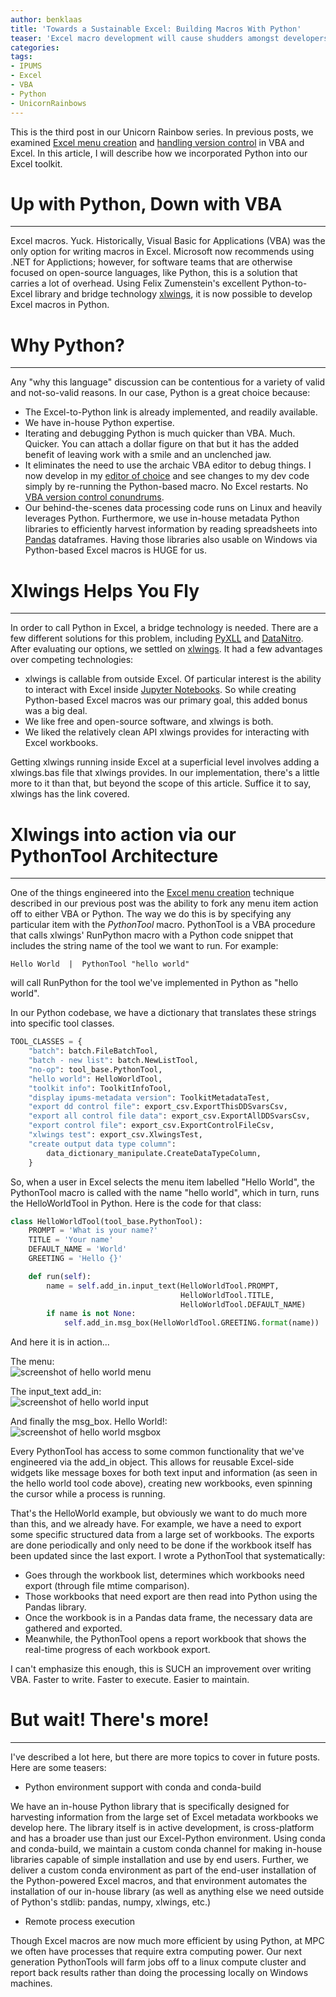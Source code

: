 ```yaml
---
author: benklaas
title: 'Towards a Sustainable Excel: Building Macros With Python'
teaser: 'Excel macro development will cause shudders amongst developers. While VBA is an antiquated language not even Microsoft recommends using, there is an option outside of a bulky .NET solution: Python.'
categories:
tags:
- IPUMS
- Excel
- VBA
- Python
- UnicornRainbows
---
```


This is the third post in our Unicorn Rainbow series. In previous posts, we examined [Excel menu creation][] and [handling version control][] in VBA and Excel. In this article, I will describe how we incorporated Python into our Excel toolkit.

[Excel menu creation]: {{site.url}}/unicorn-1-menu/
[handling version control]: {{site.url}}/unicorn-2-version-control/

# Up with Python, Down with VBA
------------------------------
Excel macros. Yuck. Historically, Visual Basic for Applications (VBA) was the only option for writing macros in Excel. Microsoft now recommends using .NET for Applictions; however, for software teams that are otherwise focused on open-source languages, like Python, this is a solution that carries a lot of overhead. Using Felix Zumenstein's excellent Python-to-Excel library and bridge technology [xlwings][], it is now possible to develop Excel macros in Python.

[xlwings]: https://xlwings.org

# Why Python?
------------------------------

Any "why this language" discussion can be contentious for a variety of valid and not-so-valid reasons. In our case, Python is a great choice because:

* The Excel-to-Python link is already implemented, and readily available.
* We have in-house Python expertise.
* Iterating and debugging Python is much quicker than VBA. Much. Quicker. You can attach a dollar figure on that but it has the added benefit of leaving work with a smile and an unclenched jaw.
* It eliminates the need to use the archaic VBA editor to debug things. I now develop in my [editor of choice][] and see changes to my dev code simply by re-running the Python-based macro. No Excel restarts. No [VBA version control conundrums].
* Our behind-the-scenes data processing code runs on Linux and heavily leverages Python. Furthermore, we use in-house metadata Python libraries to efficiently harvest information by reading spreadsheets into [Pandas][] dataframes. Having those libraries also usable on Windows via Python-based Excel macros is HUGE for us.

[Pandas]: https://pandas.pydata.org
[editor of choice]: https://atom.io
[VBA version control conundrums]: {{site-url}}/unicorn-2-version-control/

# Xlwings Helps You Fly
------------------------------
In order to call Python in Excel, a bridge technology is needed. There are a few different solutions for this problem, including [PyXLL][] and [DataNitro][]. After evaluating our options, we settled on [xlwings][]. It had a few advantages over competing technologies:

* xlwings is callable from outside Excel. Of particular interest is the ability to interact with Excel inside [Jupyter Notebooks][]. So while creating Python-based Excel macros was our primary goal, this added bonus was a big deal.
* We like free and open-source software, and xlwings is both.
* We liked the relatively clean API xlwings provides for interacting with Excel workbooks.

[PyXLL]: https://www.pyxll.com
[DataNitro]: https://datanitro.com
[Jupyter Notebooks]: https://jupyter.org/

Getting xlwings running inside Excel at a superficial level involves adding a xlwings.bas file that xlwings provides. In our implementation, there's a little more to it than that, but beyond the scope of this article. Suffice it to say, xlwings has the link covered.

# Xlwings into action via our PythonTool Architecture
--------------------------------------
One of the things engineered into the [Excel menu creation][] technique described in our previous post was the ability to fork any menu item action off to either VBA or Python. The way we do this is by specifying any particular item with the *PythonTool* macro. PythonTool is a VBA procedure that calls xlwings' RunPython macro with a Python code snippet that includes the string name of the tool we want to run. For example:

    Hello World  |  PythonTool "hello world"

will call RunPython for the tool we've implemented in Python as "hello world".

In our Python codebase, we have a dictionary that translates these strings into specific tool classes.

``` python
TOOL_CLASSES = {
    "batch": batch.FileBatchTool,
    "batch - new list": batch.NewListTool,
    "no-op": tool_base.PythonTool,
    "hello world": HelloWorldTool,
    "toolkit info": ToolkitInfoTool,
    "display ipums-metadata version": ToolkitMetadataTest,
    "export dd control file": export_csv.ExportThisDDSvarsCsv,
    "export all control file data": export_csv.ExportAllDDSvarsCsv,
    "export control file": export_csv.ExportControlFileCsv,
    "xlwings test": export_csv.XlwingsTest,
    "create output data type column":
        data_dictionary_manipulate.CreateDataTypeColumn,
    }
```

So, when a user in Excel selects the menu item labelled "Hello World", the PythonTool macro is called with the name "hello world", which in turn, runs the HelloWorldTool in Python. Here is the code for that class:

``` python
class HelloWorldTool(tool_base.PythonTool):
    PROMPT = 'What is your name?'
    TITLE = 'Your name'
    DEFAULT_NAME = 'World'
    GREETING = 'Hello {}'

    def run(self):
        name = self.add_in.input_text(HelloWorldTool.PROMPT,
                                      HelloWorldTool.TITLE,
                                      HelloWorldTool.DEFAULT_NAME)
        if name is not None:
            self.add_in.msg_box(HelloWorldTool.GREETING.format(name))
```

And here it is in action...

The menu:<br />
![screenshot of hello world menu]({{site.urlimg}}/hello-world-menu.png)

The input_text add_in:<br />
![screenshot of hello world input]({{site.urlimg}}/hello-world-input.png)

And finally the msg_box. Hello World!:<br />
![screenshot of hello world msgbox]({{site.urlimg}}/hello-world-msgbox.png)

Every PythonTool has access to some common functionality that we've engineered via the add_in object. This allows for reusable Excel-side widgets like message boxes for both text input and information (as seen in the hello world tool code above), creating new workbooks, even spinning the cursor while a process is running.

[Excel menu creation]: {{site.url}}/unicorn-1-menu/

That's the HelloWorld example, but obviously we want to do much more than this, and we already have. For example, we have a need to export some specific structured data from a large set of workbooks. The exports are done periodically and only need to be done if the workbook itself has been updated since the last export. I wrote a PythonTool that systematically:

* Goes through the workbook list, determines which workbooks need export (through file mtime comparison).
* Those workbooks that need export are then read into Python using the Pandas library.
* Once the workbook is in a Pandas data frame, the necessary data are gathered and exported.
* Meanwhile, the PythonTool opens a report workbook that shows the real-time progress of each workbook export.

I can't emphasize this enough, this is SUCH an improvement over writing VBA. Faster to write. Faster to execute. Easier to maintain.

# But wait! There's more!
-------------------

I've described a lot here, but there are more topics to cover in future posts. Here are some teasers:

* Python environment support with conda and conda-build

We have an in-house Python library that is specifically designed for harvesting information from the large set of Excel metadata workbooks we develop here. The library itself is in active development, is cross-platform and has a broader use than just our Excel-Python environment. Using conda and conda-build, we maintain a custom conda channel for making in-house libraries capable of simple installation and use by end users. Further, we deliver a custom conda environment as part of the end-user installation of the Python-powered Excel macros, and that environment automates the installation of our in-house library (as well as anything else we need outside of Python's stdlib: pandas, numpy, xlwings, etc.)

* Remote process execution

Though Excel macros are now much more efficient by using Python, at MPC we often have processes that require extra computing power. Our next generation PythonTools will farm jobs off to a linux compute cluster and report back results rather than doing the processing locally on Windows machines.

